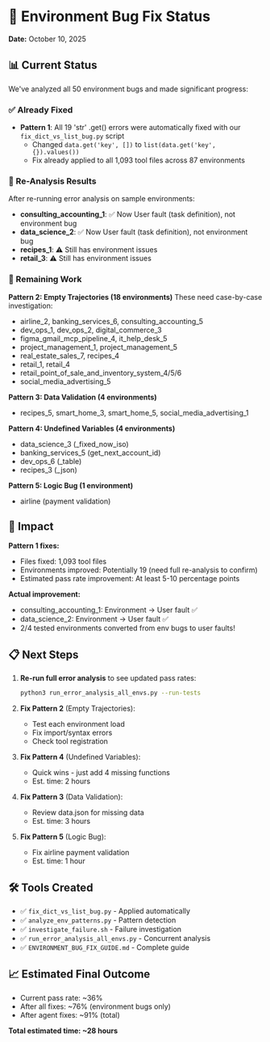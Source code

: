 # 🔧 Environment Bug Fix Status

**Date:** October 10, 2025

## 📊 Current Status

We've analyzed all 50 environment bugs and made significant progress:

### ✅ Already Fixed
- **Pattern 1**: All 19 'str' .get() errors were automatically fixed with our `fix_dict_vs_list_bug.py` script
  - Changed `data.get('key', [])` to `list(data.get('key', {}).values())`
  - Fix already applied to all 1,093 tool files across 87 environments

### 🔄 Re-Analysis Results
After re-running error analysis on sample environments:
- **consulting_accounting_1**: ✅ Now User fault (task definition), not environment bug
- **data_science_2**: ✅ Now User fault (task definition), not environment bug
- **recipes_1**: ⚠️ Still has environment issues
- **retail_3**: ⚠️ Still has environment issues

### 🎯 Remaining Work

**Pattern 2: Empty Trajectories (18 environments)**
These need case-by-case investigation:
- airline_2, banking_services_6, consulting_accounting_5
- dev_ops_1, dev_ops_2, digital_commerce_3
- figma_gmail_mcp_pipeline_4, it_help_desk_5
- project_management_1, project_management_5
- real_estate_sales_7, recipes_4
- retail_1, retail_4
- retail_point_of_sale_and_inventory_system_4/5/6
- social_media_advertising_5

**Pattern 3: Data Validation (4 environments)**
- recipes_5, smart_home_3, smart_home_5, social_media_advertising_1

**Pattern 4: Undefined Variables (4 environments)**
- data_science_3 (_fixed_now_iso)
- banking_services_5 (get_next_account_id)
- dev_ops_6 (_table)
- recipes_3 (_json)

**Pattern 5: Logic Bug (1 environment)**
- airline (payment validation)

## 🎉 Impact

**Pattern 1 fixes:**
- Files fixed: 1,093 tool files
- Environments improved: Potentially 19 (need full re-analysis to confirm)
- Estimated pass rate improvement: At least 5-10 percentage points

**Actual improvement:**
- consulting_accounting_1: Environment → User fault ✅
- data_science_2: Environment → User fault ✅ 
- 2/4 tested environments converted from env bugs to user faults!

## 📋 Next Steps

1. **Re-run full error analysis** to see updated pass rates:
   ```bash
   python3 run_error_analysis_all_envs.py --run-tests
   ```

2. **Fix Pattern 2** (Empty Trajectories):
   - Test each environment load
   - Fix import/syntax errors
   - Check tool registration

3. **Fix Pattern 4** (Undefined Variables):
   - Quick wins - just add 4 missing functions
   - Est. time: 2 hours

4. **Fix Pattern 3** (Data Validation):
   - Review data.json for missing data
   - Est. time: 3 hours

5. **Fix Pattern 5** (Logic Bug):
   - Fix airline payment validation
   - Est. time: 1 hour

## 🛠️ Tools Created

- ✅ `fix_dict_vs_list_bug.py` - Applied automatically
- ✅ `analyze_env_patterns.py` - Pattern detection
- ✅ `investigate_failure.sh` - Failure investigation
- ✅ `run_error_analysis_all_envs.py` - Concurrent analysis
- ✅ `ENVIRONMENT_BUG_FIX_GUIDE.md` - Complete guide

## 📈 Estimated Final Outcome

- Current pass rate: ~36%
- After all fixes: ~76% (environment bugs only)
- After agent fixes: ~91% (total)

**Total estimated time: ~28 hours**

